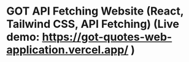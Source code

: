 # GOT API Fetching Website (React, Tailwind CSS, API Fetching) (Live demo: https://got-quotes-web-application.vercel.app/ )


